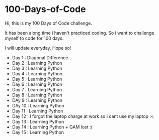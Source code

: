 # 100-Days-of-Code

Hi, this is my 100 Days of Code challenge.

It has been along time i haven't practiced coding. So i want to challenge myself to code for 100 days.

I will update everyday. Hope so!

- Day 1 : Diagonal Difference
- Day 2 : Learning Python
- Day 3 : Learning Python
- Day 4 : Learning Python
- Day 5 : Learning Python
- Day 6 : Learning Python
- Day 7 : Learning Python
- Day 8 : Learning Python
- DAy 9 : Learning Python
- DAy 10 : Learning Python
- Day 11 : Learning Python
- Day 12 : I forgot the laptop charge at work so i cant use my laptop :<
- Day 13 : Learning Python
- Day 14 : Learning Python + GAM lost :(
- Day 15 : Learning Python
